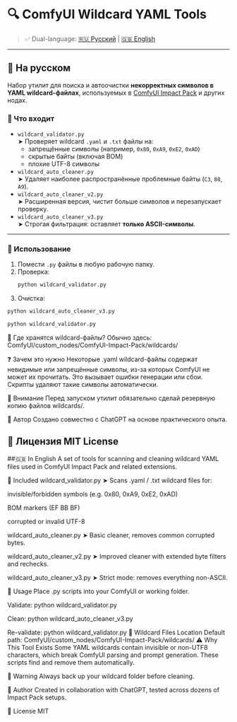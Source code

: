 # 🔍 ComfyUI Wildcard YAML Tools
> ✅ Dual-language: [🇷🇺 Русский](#-на-русском) | [🇬🇧 English](#-in-english)
---
## 📌 На русском
Набор утилит для поиска и автоочистки **некорректных символов в YAML wildcard-файлах**, используемых в [ComfyUI Impact Pack](https://github.com/ltdrdata/ComfyUI-Impact-Pack) и других нодах.
### 🧰 Что входит
- `wildcard_validator.py`  
  ➤ Проверяет wildcard `.yaml` и `.txt` файлы на:
  - запрещённые символы (например, `0x80`, `0xA9`, `0xE2`, `0xAD`)
  - скрытые байты (включая BOM)
  - плохие UTF-8 символы
- `wildcard_auto_cleaner.py`  
  ➤ Удаляет наиболее распространённые проблемные байты (`C3`, `80`, `A9`).
- `wildcard_auto_cleaner_v2.py`  
  ➤ Расширенная версия, чистит больше символов и перезапускает проверку.
- `wildcard_auto_cleaner_v3.py`  
  ➤ Строгая фильтрация: оставляет **только ASCII-символы**.
---
### 🚀 Использование

1. Помести `.py` файлы в любую рабочую папку.
2. Проверка:
   ```bash
   python wildcard_validator.py
3. Очистка:
```bash
python wildcard_auto_cleaner_v3.py
```
```bash
python wildcard_validator.py
```

📁 Где хранятся wildcard-файлы?
Обычно здесь:
ComfyUI/custom_nodes/ComfyUI-Impact-Pack/wildcards/

❓ Зачем это нужно
Некоторые .yaml wildcard-файлы содержат невидимые или запрещённые символы, из-за которых ComfyUI не может их прочитать. Это вызывает ошибки генерации или сбои.
Скрипты удаляют такие символы автоматически.

🔐 Внимание
Перед запуском утилит обязательно сделай резервную копию файлов wildcards/.

🙋 Автор
Создано совместно с ChatGPT на основе практического опыта.

📄 Лицензия
MIT License
-----------------------------------------------------------------------------------------------------------------------------------------------------------
##🇬🇧 In English
A set of tools for scanning and cleaning wildcard YAML files used in ComfyUI Impact Pack and related extensions.

🧰 Included
wildcard_validator.py
➤ Scans .yaml / .txt wildcard files for:

invisible/forbidden symbols (e.g. 0x80, 0xA9, 0xE2, 0xAD)

BOM markers (EF BB BF)

corrupted or invalid UTF-8

wildcard_auto_cleaner.py
➤ Basic cleaner, removes common corrupted bytes.

wildcard_auto_cleaner_v2.py
➤ Improved cleaner with extended byte filters and rechecks.

wildcard_auto_cleaner_v3.py
➤ Strict mode: removes everything non-ASCII.

🚀 Usage
Place .py scripts into your ComfyUI or working folder.

Validate:
python wildcard_validator.py

Clean:
python wildcard_auto_cleaner_v3.py

Re-validate:
python wildcard_validator.py
📁 Wildcard Files Location
Default path:
ComfyUI/custom_nodes/ComfyUI-Impact-Pack/wildcards/
⚠️ Why This Tool Exists
Some YAML wildcards contain invisible or non-UTF8 characters, which break ComfyUI parsing and prompt generation.
These scripts find and remove them automatically.

📌 Warning
Always back up your wildcard folder before cleaning.

🙋 Author
Created in collaboration with ChatGPT, tested across dozens of Impact Pack setups.

📄 License MIT
